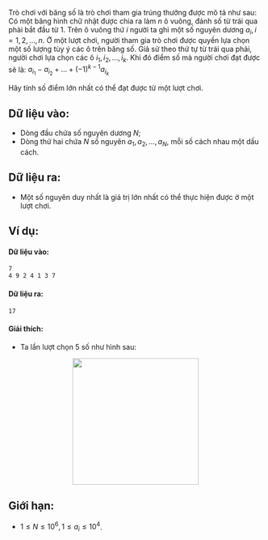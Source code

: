 Trò chơi với băng số là trò chơi tham gia trúng thưởng được mô tả như sau: Có một băng hình chữ nhật được chia ra làm $n$ ô vuông, đánh số từ trái qua phải bắt đầu từ $1$. Trên ô vuông thứ $i$ người ta ghi một số nguyên dương $a_i, i = 1, 2, ..., n$. Ở một lượt chơi, người tham gia trò chơi được quyền lựa chọn một số lượng tùy ý các ô trên băng số. Giả sử theo thứ tự từ trái qua phải, người chơi lựa chọn các ô $i_1, i_2, ..., i_k$. Khi đó điểm số mà người chơi đạt được sẽ là: $a_{i_1} - a_{i_2} + ... + (-1)^{k-1}a_{i_k}$

Hãy tính số điểm lớn nhất có thể đạt được từ một lượt chơi.

## Dữ liệu vào:
- Dòng đầu chứa số nguyên dương $N$;
- Dòng thứ hai chứa $N$ số nguyên $a_1, a_2, …, a_N$, mỗi số cách nhau một dấu cách.

## Dữ liệu ra:
- Một số nguyên duy nhất là giá trị lớn nhất có thể thực hiện được ở một lượt chơi.

## Ví dụ:
#### Dữ liệu vào:
```
7
4 9 2 4 1 3 7
```

#### Dữ liệu ra:
```
17
```

#### Giải thích:
- Ta lần lượt chọn $5$ số như hình sau:
 <center><img src="/images/problems/433/DPLINEGAME.jpg" width=250px></center>

## Giới hạn:
- $1 ≤ N ≤ 10^6, 1 ≤ a_i ≤ 10^4$.